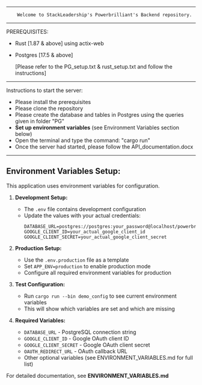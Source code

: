 ------------------------------------------------------------------------------------------
        Welcome to StackLeadership's Powerbrilliant's Backend repository.
------------------------------------------------------------------------------------------
PREREQUISITES:
- Rust [1.87 & above] using actix-web
- Postgres [17.5 & above]

    [Please refer to the PG_setup.txt & rust_setup.txt and  follow the instructions]

------------------------------------------------------------------------------------------
Instructions to start the server:
- Please install the prerequisites
- Please clone the repository 
- Please create the database and tables in Postgres using the queries given in folder "PG"
- **Set up environment variables** (see Environment Variables section below)
- Open the terminal and type the command: "cargo run"
- Once the server had started, please follow the API_documentation.docx

------------------------------------------------------------------------------------------
Environment Variables Setup:
------------------------------------------------------------------------------------------
This application uses environment variables for configuration. 

1. **Development Setup:**
   - The `.env` file contains development configuration
   - Update the values with your actual credentials:
     ```
     DATABASE_URL=postgres://postgres:your_password@localhost/powerbrilliant
     GOOGLE_CLIENT_ID=your_actual_google_client_id
     GOOGLE_CLIENT_SECRET=your_actual_google_client_secret
     ```

2. **Production Setup:**
   - Use the `.env.production` file as a template
   - Set `APP_ENV=production` to enable production mode
   - Configure all required environment variables for production

3. **Test Configuration:**
   - Run `cargo run --bin demo_config` to see current environment variables
   - This will show which variables are set and which are missing

4. **Required Variables:**
   - `DATABASE_URL` - PostgreSQL connection string
   - `GOOGLE_CLIENT_ID` - Google OAuth client ID  
   - `GOOGLE_CLIENT_SECRET` - Google OAuth client secret
   - `OAUTH_REDIRECT_URL` - OAuth callback URL
   - Other optional variables (see ENVIRONMENT_VARIABLES.md for full list)

For detailed documentation, see **ENVIRONMENT_VARIABLES.md**